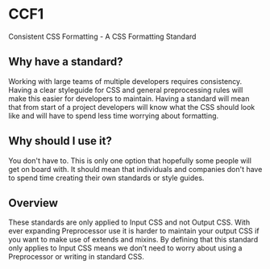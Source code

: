 # CCF1
Consistent CSS Formatting - A CSS Formatting Standard

## Why have a standard?
Working with large teams of multiple developers requires consistency. Having a clear styleguide for CSS and general preprocessing rules will make this easier for developers to maintain. Having a standard will mean that from start of a project developers will know what the CSS should look like and will have to spend less time worrying about formatting.

## Why should I use it?
You don't have to. This is only one option that hopefully some people will get on board with. It should mean that individuals and companies don't have to spend time creating their own standards or style guides.

## Overview
These standards are only applied to Input CSS and not Output CSS. With ever expanding Preprocessor use it is harder to maintain your output CSS if you want to make use of extends and mixins. By defining that this standard only applies to Input CSS means we don’t need to worry about using a Preprocessor or writing in standard CSS.
